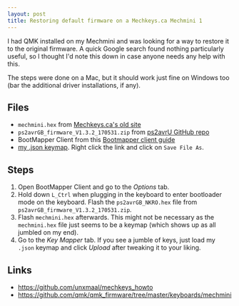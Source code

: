 ```yaml
---
layout: post
title: Restoring default firmware on a Mechkeys.ca Mechmini 1
---
```


I had QMK installed on my Mechmini and was looking for a way to restore it to the original firmware. A quick Google search found nothing particularly useful, so I thought I'd note this down in case anyone needs any help with this.

The steps were done on a Mac, but it should work just fine on Windows too (bar the additional driver installations, if any).

## Files
- `mechmini.hex` from [Mechkeys.ca's old site](https://oldsite.mechkeys.ca/help/)
- `ps2avrGB_firmware_V1.3.2_170531.zip` from [ps2avrU GitHub repo](https://github.com/showjean/ps2avrU/releases)
- BootMapper Client from this [Bootmapper client guide](https://github.com/unxmaal/mechkeys_howto)
- [my .json keymap](https://krusli.me/files/bootmapper.json). Right click the link and click on `Save File As`.

## Steps
1. Open BootMapper Client and go to the *Options* tab.
2. Hold down `L_Ctrl` when plugging in the keyboard to enter bootloader mode on the keyboard. Flash the `ps2avrGB_NKRO.hex` file from `ps2avrGB_firmware_V1.3.2_170531.zip`.
3. Flash `mechmini.hex` afterwards. This might not be necessary as the `mechmini.hex` file just seems to be a keymap (which shows up as all jumbled on my end).
4. Go to the *Key Mapper* tab. If you see a jumble of keys, just load my `.json` keymap and click *Upload* after tweaking it to your liking.

## Links
- https://github.com/unxmaal/mechkeys_howto
- https://github.com/qmk/qmk_firmware/tree/master/keyboards/mechmini
